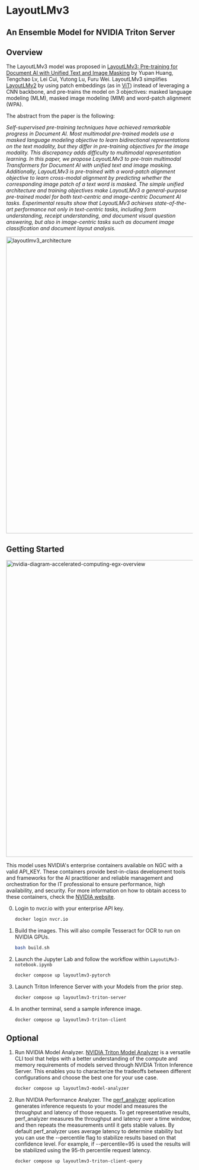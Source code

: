 # LayoutLMv3

## An Ensemble Model for NVIDIA Triton Server

## Overview

The LayoutLMv3 model was proposed in [LayoutLMv3: Pre-training for Document AI with Unified Text and Image Masking](https://arxiv.org/abs/2204.08387) by Yupan Huang, Tengchao Lv, Lei Cui, Yutong Lu, Furu Wei. LayoutLMv3 simplifies [LayoutLMv2](https://huggingface.co/docs/transformers/model_doc/layoutlmv2) by using patch embeddings (as in [ViT](https://huggingface.co/docs/transformers/model_doc/vit)) instead of leveraging a CNN backbone, and pre-trains the model on 3 objectives: masked language modeling (MLM), masked image modeling (MIM) and word-patch alignment (WPA).

The abstract from the paper is the following:

_Self-supervised pre-training techniques have achieved remarkable progress in Document AI. Most multimodal pre-trained models use a masked language modeling objective to learn bidirectional representations on the text modality, but they differ in pre-training objectives for the image modality. This discrepancy adds difficulty to multimodal representation learning. In this paper, we propose LayoutLMv3 to pre-train multimodal Transformers for Document AI with unified text and image masking. Additionally, LayoutLMv3 is pre-trained with a word-patch alignment objective to learn cross-modal alignment by predicting whether the corresponding image patch of a text word is masked. The simple unified architecture and training objectives make LayoutLMv3 a general-purpose pre-trained model for both text-centric and image-centric Document AI tasks. Experimental results show that LayoutLMv3 achieves state-of-the-art performance not only in text-centric tasks, including form understanding, receipt understanding, and document visual question answering, but also in image-centric tasks such as document image classification and document layout analysis._

<p align="left">
    <img src="https://huggingface.co/datasets/huggingface/documentation-images/resolve/main/layoutlmv3_architecture.png" alt="layoutlmv3_architecture" width="800"/>
</p>

## Getting Started

<p align="left">
    <img style="center;" src="https://www.nvidia.com/content/dam/en-zz/Solutions/gtcs22/enterprise-ai-platform/nvidia-diagram-accelerated-computing-egx-overview.svg" alt="nvidia-diagram-accelerated-computing-egx-overview" width="800"/>
</p>

This model uses NVIDIA's enterprise containers available on NGC with a valid API_KEY. These containers provide best-in-class development tools and frameworks for the AI practitioner and reliable management and orchestration for the IT professional to ensure performance, high availability, and security. For more information on how to obtain access to these containers, check the [NVIDIA website](https://www.nvidia.com/en-us/data-center/products/ai-enterprise/).

0. Login to nvcr.io with your enterprise API key.
   ```sh
   docker login nvcr.io
   ```
1. Build the images. This will also compile Tesseract for OCR to run on NVIDIA GPUs.
   ```sh
   bash build.sh
   ```
2. Launch the Jupyter Lab and follow the workflow within `LayoutLMv3-notebook.ipynb`
   ```sh
   docker compose up layoutlmv3-pytorch
   ```
3. Launch Triton Inference Server with your Models from the prior step.
   ```sh
   docker compose up layoutlmv3-triton-server
   ```
4. In another terminal, send a sample inference image.
   ```sh
   docker compose up layoutlmv3-triton-client
   ```

## Optional

1. Run NVIDIA Model Analyzer. [NVIDIA Triton Model Analyzer](https://developer.nvidia.com/blog/identifying-the-best-ai-model-serving-configurations-at-scale-with-triton-model-analyzer/) is a versatile CLI tool that helps with a better understanding of the compute and memory requirements of models served through NVIDIA Triton Inference Server. This enables you to characterize the tradeoffs between different configurations and choose the best one for your use case.

   ```sh
   docker compose up layoutlmv3-model-analyzer
   ```

2. Run NVIDIA Performance Analyzer. The [perf_analyzer](https://github.com/triton-inference-server/server/blob/3589c2c72d249392809fe9ae3de8057fe0437135/docs/user_guide/perf_analyzer.md) application generates inference requests to your model and measures the throughput and latency of those requests. To get representative results, perf_analyzer measures the throughput and latency over a time window, and then repeats the measurements until it gets stable values. By default perf_analyzer uses average latency to determine stability but you can use the --percentile flag to stabilize results based on that confidence level. For example, if --percentile=95 is used the results will be stabilized using the 95-th percentile request latency.
   ```sh
   docker compose up layoutlmv3-triton-client-query
   ```
